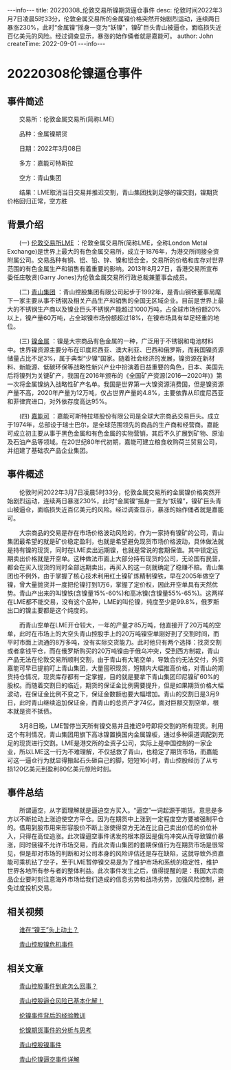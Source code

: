 ---info---
title: 20220308_伦敦交易所镍期货逼仓事件
desc: 伦敦时间2022年3月7日凌晨5时33分，伦敦金属交易所的金属镍价格突然开始剧烈运动，连续两日暴涨230%，此时“金属镍”摇身一变为“妖镍”，镍矿巨头青山被逼仓，面临损失近百亿美元的风险。经过调查显示，暴涨的始作俑者就是嘉能可。
author: John
createTime: 2022-09-01
---info---

# 20220308伦镍逼仓事件

## 事件简述
　　交易所：伦敦金属交易所(简称LME)
  
　　品种：金属镍期货
  
　　日期：2022年3月08日
  
　　多方：嘉能可特斯拉
  
　　空方：青山集团

　　结果：LME取消当日交易并推迟交割，青山集团找到足够的镍交割，镍期货价格回归正常，空方胜

## 背景介绍

　　(一) [伦敦交易所LME](https://baike.baidu.com/item/%E4%BC%A6%E6%95%A6%E8%AF%81%E5%88%B8%E4%BA%A4%E6%98%93%E6%89%80/271753) ：伦敦金属交易所(简称LME，全称London Metal Exchange)是世界上最大的有色金属交易所，成立于1876年，为港交所间接全资附属公司。交易品种有铜、铝、铅、锌、镍和铝合金，交易所的价格和库存对世界范围的有色金属生产和销售有着重要的影响。2013年8月27日，香港交易所宣布委任庄敬贤(Garry Jones)为伦敦金属交易所行政总裁兼董事会成员。

　　(二) [青山集团](https://baike.baidu.com/item/%E9%9D%92%E5%B1%B1%E6%8E%A7%E8%82%A1%E9%9B%86%E5%9B%A2%E6%9C%89%E9%99%90%E5%85%AC%E5%8F%B8/8176060) ：青山控股集团有限公司起步于1992年，是青山钢铁董事局麾下一家主要从事不锈钢及相关产品生产和销售的全国无区域企业。目前是世界上最大的不锈钢生产商以及镍业巨头不锈钢产能超过1000万吨，占全球市场份额20%以上，镍产量60万吨，占全球镍市场份额超过18%，在镍市场具有举足轻重的地位。

　　(三) [镍金属](https://baike.baidu.com/item/%E9%95%8D/718682) ：镍是大宗商品有色金属的一种，广泛用于不锈钢和电池材料中。世界镍资源主要分布在印度尼西亚、澳大利亚、巴西和俄罗斯，而我国镍资源储量占比不足3%，属于典型“少镍”国家。随着社会经济的发展，镍资源在新材料、新能源、低碳环保等战略性新兴产业中扮演着日益重要的角色，日本、美国先后将镍列为关键矿产，我国在2016年颁布的《全国矿产资源(2016—2020年)》第一次将金属镍纳入战略性矿产名单。我国是世界第一大镍资源消费国，但是镍资源产量不高，2020年产量为12万吨，仅占世界产量的4.8%，主要依靠从印度尼西亚和菲律宾进口，对外依存度高达95%。

　　(四) [嘉能可](https://baike.baidu.com/item/%E5%98%89%E8%83%BD%E5%8F%AF%E6%96%AF%E7%89%B9%E6%8B%89%E5%A1%94%E8%82%A1%E4%BB%BD%E6%9C%89%E9%99%90%E5%85%AC%E5%8F%B8/12010694) ：嘉能可斯特拉塔股份有限公司是全球大宗商品交易巨头。成立于1974年，总部设于瑞士巴尔，是全球范围领先的商品的生产商和经营商。嘉能可成立初主要从事于黑色金属和有色金属的实物营销，其后不久扩展到矿物、原油及石油产品等领域。在20世纪80年代初期，嘉能可建立粮食收购荷兰贸易公司，并组建了基础农产品企业集团。

## 事件概述

　　伦敦时间2022年3月7日凌晨5时33分，伦敦金属交易所的金属镍价格突然开始剧烈运动，连续两日暴涨230%，此时“金属镍”摇身一变为“妖镍”，镍矿巨头青山被逼仓，面临损失近百亿美元的风险。经过调查显示，暴涨的始作俑者就是嘉能可。

　　大宗商品的交易是存在市场价格波动风险的，作为一家持有镍矿的公司，青山集团最希望的就是矿价稳定盈利，也就是希望避免现货市场价格波动，具体做法就是持有镍的现货，同时在LME卖出远期镍，也就是常说的套期保值。其中锁定远期卖出价格就是开空单。这种做法市面上大部分持有现货的公司，无论国有民营，都会在买入现货的同时全部远期卖出，再买入的这一刻就确定了稳赚不赔。青山集团也不例外，由于掌握了核心技术利用红土镍矿炼精制镍铁，早在2005年做空了镍，曾大量抛货并一度把伦镍打到1万6，掌握了定价权，因此开空单具有天然优势。青山产出来的叫镍铁(含镍量15%-60%)和高冰镍(含镍量55%-65%)。这两样在LME都不能交易，没有这个品种，LME的叫伦镍，纯度至少是99.8%，俄罗斯出口的镍主要都是这个纯度的。

　　而青山空单在LME开仓较大，一年的产量才85万吨，他直接开了20万吨的空单，此时在市场上的大空头青山控股手上的20万吨镍空单刚好到了交割时间，而平时市面上流通的8万多吨，没有实际交货能力。此时他只有两个选择：找货交割或者拿钱平仓，而在俄罗斯购买的20万吨镍由于俄乌冲突，受到西方制裁，青山产品无法在伦敦交易所顺利交割，由于青山有大笔空单，导致合约无法交付，外资嘉能可早已提前盯上青山集团，大量囤积现货，短期内大幅推高价格，对青山的期货持仓情况，现货库存都有一定掌握，目的就是要拿下青山集团印尼镍矿60%的股权。而随着交割日的临近，期货的保证金比例需要提升，但是如果期货价格大幅波动，在保证金比例不变之下，保证金数额也要大幅增加。青山的交割日是3月9日，此时青山继续追加保证金，而青山的总资产才74亿，面对巨额交割空单，根本就是资不抵债。

　　3月8日晚，LME暂停当天所有镍交易并且推迟9号即将交割的所有现货。利用这个有利情况，青山集团用旗下高冰镍置换国内金属镍板，通过多种渠道调配到充足的现货进行交割。LME是港交所的全资子公司，实际上是中国控制的一家企业，所以LME这一行为不难理解，不仅拯救了青山，也稳定了期货市场，而嘉能可这一逼仓行为就显得搬起石头砸自己的脚，短短16小时，青山控股经历了从亏损120亿美元到盈利80亿美元惊险时刻。

## 事件总结
　　所谓逼空，从字面理解就是逼迫空方买入。“逼空”一词起源于期货。意思是多方以不断拉动上涨迫使空方平仓。因为在期货中上涨到一定程度空方要被强制平仓的。借用到股市用来形容股价不断上涨使得空方无法在比自己卖出价低的价位补入，只得在高位追涨。此次镍逼空事件诱发的根本原因是俄乌冲突从而导致镍价暴涨，同时俄镍不允许市场交易，而此次青山集团的套期保值行为在期货市场是很常见，但是却对市场的判断和对公司本身的风险评估还是存在缺陷，这就导致外资嘉能可乘机钻了空子，至于LME暂停镍交易是为了维护市场和系统的稳定性，维护世界各地所有参与者的整体利益。此次事件发生之后，值得提醒的是：我国大宗商品企业要时刻注意海外市场给我们造成的信息劣势和战场劣势，加强风险控制，避免过度投机交易。

## 相关视频
 
　　[谁在“镍王”头上动土？](https://36kr.com/video/1679522843473152)
			
　　[青山控股镍危机事件](https://mp.weixin.qq.com/s/YmHJJjov7ds3iztsoxcteQ)

## 相关文章

　　[青山控股事件到底怎么回事？](https://mp.weixin.qq.com/s/mjbKgUQzz0iS-BVkTvaW6g)
			 
　　[青山控股逼仓风险已基本化解！](https://mp.weixin.qq.com/s/3LAiy7mIwFABXmqbBQgkxw)
			 
　　[伦镍事件背后的经验教训](https://mp.weixin.qq.com/s/-8sB2P8mRH10s2U_HsFCCQ)
			 
　　[伦镍期货事件的分析与思考](https://mp.weixin.qq.com/s/5HBUDXPgdq73GiuNXaAGVQ)
			 
　　[青山控股镍事件](https://3g.163.com/dy/article/H2JQC8NA0543VNW3.html)
			 
　　[青山伦镍逼空事件详解](https://zhuanlan.zhihu.com/p/477907468)
